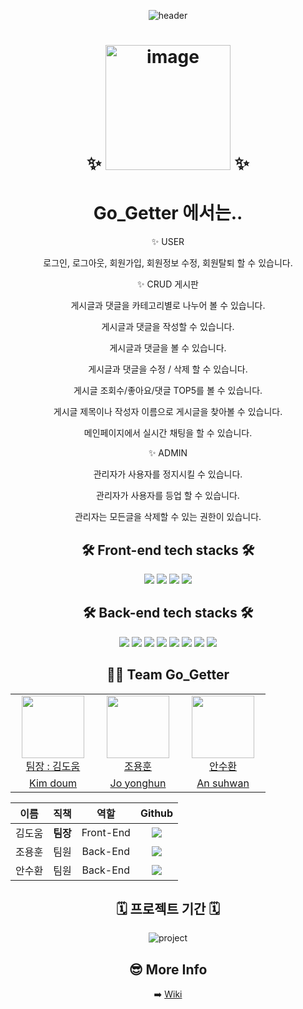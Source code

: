 <div align="center">
  
![header](https://capsule-render.vercel.app/api?type=waving&color=timeGradient&height=200&section=header&text=안녕하세요!%20Team%20Go_Getter입니다.%20🙌&fontSize=36&fontAlign=50&fontAlignY=40)

# ✨  <img width="200" alt="image" src="https://user-images.githubusercontent.com/99451647/157680446-14fa42d3-8183-4b94-90f8-5e47fc07f808.png"> ✨



# Go_Getter 에서는..

✨ USER

로그인, 로그아웃, 회원가입, 회원정보 수정, 회원탈퇴 할 수 있습니다.

✨ CRUD 게시판

게시글과 댓글을 카테고리별로 나누어 볼 수 있습니다.

게시글과 댓글을 작성할 수 있습니다.

게시글과 댓글을 볼 수 있습니다.

게시글과 댓글을 수정 / 삭제 할 수 있습니다.

게시글 조회수/좋아요/댓글 TOP5를 볼 수 있습니다.

게시글 제목이나 작성자 이름으로 게시글을 찾아볼 수 있습니다.

메인페이지에서 실시간 채팅을 할 수 있습니다.

✨ ADMIN

관리자가 사용자를 정지시킬 수 있습니다.

관리자가 사용자를 등업 할 수 있습니다.

관리자는 모든글을 삭제할 수 있는 권한이 있습니다.

## 🛠 Front-end tech stacks 🛠

![](https://img.shields.io/badge/html-E34F26?style=for-the-badge&logo=html5&logoColor=white)
![](https://img.shields.io/badge/css3-1572B6?style=for-the-badge&logo=css3&logoColor=white)
![](https://img.shields.io/badge/javascript-F7DF1E?style=for-the-badge&logo=javascript&logoColor=black)
![](https://img.shields.io/badge/axios-A100FF?style=for-the-badge&logo=Accenture&logoColor=lightgreen)

## 🛠 Back-end tech stacks 🛠

![](https://img.shields.io/badge/Node.JS-339933?style=for-the-badge&logo=Node.js&logoColor=white)
![](https://img.shields.io/badge/Express-000000?style=for-the-badge&logo=Express&logoColor=white)
![](https://img.shields.io/badge/Mysql-4479A1?style=for-the-badge&logo=MySQL&logoColor=white)
![](https://img.shields.io/badge/Mysql2-4479A1?style=for-the-badge&logo=MySQL&logoColor=white)
![](https://img.shields.io/badge/jsonwebtoken-000000?style=for-the-badge&logo=JSON-Web-Tokens&logoColor=purple)
![](https://img.shields.io/badge/cookie_Parser-D4AA00?style=for-the-badge&logo=Cookiecutter&logoColor=white)
![](https://img.shields.io/badge/cors-F24C53?style=for-the-badge&logo=Corona-Engine&logoColor=white)
![](https://img.shields.io/badge/dotenv-172B4D?style=for-the-badge&logo=Confluence&logoColor=yellow)

## 🙌🏻 Team Go_Getter

<table>
    <tr>
        <td align="center" width="120px" height="80px">
            <a href="https://github.com/kimhelp"><img height="100px" width="100px" src="https://user-images.githubusercontent.com/90431155/156327966-40b3788e-5ac5-4a2d-9f06-09a8f20d91a3.png" /></a>
            <br />
            <a href="https://github.com/kimhelp">팀장 : 김도움</a>
        </td>
       <td align="center" width="120px" height="80px">
            <a href="https://github.com/rlatjdgh1"><img height="100px" width="100px" src="https://user-images.githubusercontent.com/90431155/156329849-d4e31b14-58d0-4f22-9658-928c07ee4b70.png" /></a>
            <br />
            <a href="https://github.com/cho112">조용훈</a>
        </td>
        <td align="center" width="120px" height="80px">
            <a href="https://github.com/ash991213"><img height="100px" width="100px" src="https://user-images.githubusercontent.com/90431155/156328028-d508c5d6-e640-4f1b-82b7-6a367e2db953.png" /></a>
            <br />
            <a href="https://github.com/ash991213">안수환</a>
        </td>
    </tr>
    <tr>
      <td align="center">
        <a href="https://github.com/kimhelp">Kim doum</a>
       </td>
      <td align="center">
        <a href="https://github.com/cho112">Jo yonghun</a>
      </td>
      <td align="center">
           <a href="https://github.com/ash991213">An suhwan</a>
        </td>
    </tr>
</table>

|  이름  |   직책   |   역할    |                                                                                                  Github                                                                                                   |
| :----: | :------: | :-------: | :-------------------------------------------------------------------------------------------------------------------------------------------------------------------------------------------------------: |
| 김도움 | **팀장** |  Front-End  |        <a href="https://github.com/kimhelp"><img src="https://img.shields.io/badge/kimhelp-339933?style=flat-square&logo=github&logoColor=white&link=https://github.com/kimhelp"/></a>        |
| 조용훈 |   팀원   |  Back-End | <a href="https://github.com/cho112"><img src="https://img.shields.io/badge/rlatjdgh1-EA4AAA?style=flat-square&logo=github&logoColor=white&link=https://github.com/cho112"/></a> |
| 안수환 |   팀원   | Back-End |    <a href="https://github.com/ash991213"><img src="https://img.shields.io/badge/ash991213-F5792A?style=flat-square&logo=github&logoColor=white&link=https://github.com/ash991213"/></a>

## 🗓 프로젝트 기간 🗓

![project](https://user-images.githubusercontent.com/99451647/157691353-4e04c3c2-ef39-438e-843b-083754eff6f0.png)


## 😎 More Info 
➡️ [Wiki](https://github.com/ash991213/Team_Go_Getter/wiki)

<div>
